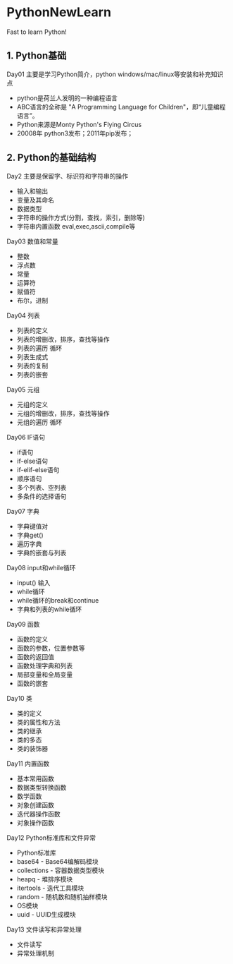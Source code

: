 # PythonNewLearn
Fast to learn Python!

## 1. Python基础

Day01 主要是学习Python简介，python windows/mac/linux等安装和补充知识点
- python是荷兰人发明的一种编程语言
- ABC语言的全称是 "A Programming Language for Children"，即“儿童编程语言”。
- Python来源是Monty Python's Flying Circus
- 20008年 python3发布；2011年pip发布；

## 2. Python的基础结构
Day2 主要是保留字、标识符和字符串的操作
- 输入和输出
- 变量及其命名
- 数据类型
- 字符串的操作方式(分割，查找，索引，删除等)
- 字符串内置函数 eval,exec,ascii,compile等

Day03 数值和常量
- 整数
- 浮点数
- 常量
- 运算符
- 赋值符
- 布尔，进制

Day04 列表
- 列表的定义
- 列表的增删改，排序，查找等操作
- 列表的遍历 循环
- 列表生成式
- 列表的复制
- 列表的嵌套

Day05 元组
- 元组的定义
- 元组的增删改，排序，查找等操作
- 元组的遍历 循环

Day06 IF语句
- if语句
- if-else语句
- if-elif-else语句
- 顺序语句
- 多个列表、空列表
- 多条件的选择语句

Day07 字典
- 字典键值对
- 字典get()
- 遍历字典
- 字典的嵌套与列表

Day08 input和while循环
- input() 输入
- while循环
- while循环的break和continue
- 字典和列表的while循环

Day09 函数
- 函数的定义
- 函数的参数，位置参数等
- 函数的返回值
- 函数处理字典和列表
- 局部变量和全局变量
- 函数的嵌套

Day10 类
- 类的定义
- 类的属性和方法
- 类的继承
- 类的多态
- 类的装饰器

Day11 内置函数
- 基本常用函数
- 数据类型转换函数
- 数学函数
- 对象创建函数
- 迭代器操作函数
- 对象操作函数

Day12 Python标准库和文件异常
- Python标准库
- base64 - Base64编解码模块
- collections - 容器数据类型模块
- heapq - 堆排序模块
- itertools - 迭代工具模块
- random - 随机数和随机抽样模块
- OS模块
- uuid - UUID生成模块

Day13 文件读写和异常处理
- 文件读写
- 异常处理机制


